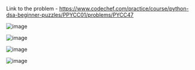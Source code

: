 Link to the problem - https://www.codechef.com/practice/course/python-dsa-beginner-puzzles/PPYCC01/problems/PYCC47


![image](https://github.com/Haleshot/Competitive-Programming/assets/57552973/e7f050f6-d3b9-48d0-8992-fe11071badb7)


![image](https://github.com/Haleshot/Competitive-Programming/assets/57552973/7bc2f4b3-4d1f-4017-a91d-5410adc7de6d)


![image](https://github.com/Haleshot/Competitive-Programming/assets/57552973/1d2161dc-6b55-405b-b250-f3e37df1f79d)


![image](https://github.com/Haleshot/Competitive-Programming/assets/57552973/c9c4972b-b24c-46aa-a05b-5f7665d10abf)
